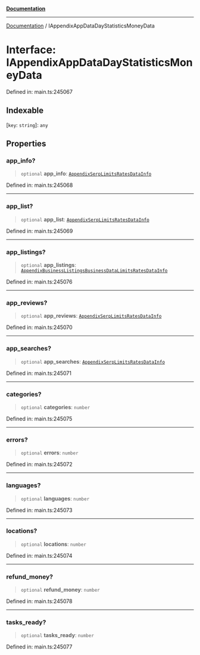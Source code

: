 [**Documentation**](../README.md)

***

[Documentation](../README.md) / IAppendixAppDataDayStatisticsMoneyData

# Interface: IAppendixAppDataDayStatisticsMoneyData

Defined in: main.ts:245067

## Indexable

\[`key`: `string`\]: `any`

## Properties

### app\_info?

> `optional` **app\_info**: [`AppendixSerpLimitsRatesDataInfo`](../classes/AppendixSerpLimitsRatesDataInfo.md)

Defined in: main.ts:245068

***

### app\_list?

> `optional` **app\_list**: [`AppendixSerpLimitsRatesDataInfo`](../classes/AppendixSerpLimitsRatesDataInfo.md)

Defined in: main.ts:245069

***

### app\_listings?

> `optional` **app\_listings**: [`AppendixBusinessListingsBusinessDataLimitsRatesDataInfo`](../classes/AppendixBusinessListingsBusinessDataLimitsRatesDataInfo.md)

Defined in: main.ts:245076

***

### app\_reviews?

> `optional` **app\_reviews**: [`AppendixSerpLimitsRatesDataInfo`](../classes/AppendixSerpLimitsRatesDataInfo.md)

Defined in: main.ts:245070

***

### app\_searches?

> `optional` **app\_searches**: [`AppendixSerpLimitsRatesDataInfo`](../classes/AppendixSerpLimitsRatesDataInfo.md)

Defined in: main.ts:245071

***

### categories?

> `optional` **categories**: `number`

Defined in: main.ts:245075

***

### errors?

> `optional` **errors**: `number`

Defined in: main.ts:245072

***

### languages?

> `optional` **languages**: `number`

Defined in: main.ts:245073

***

### locations?

> `optional` **locations**: `number`

Defined in: main.ts:245074

***

### refund\_money?

> `optional` **refund\_money**: `number`

Defined in: main.ts:245078

***

### tasks\_ready?

> `optional` **tasks\_ready**: `number`

Defined in: main.ts:245077
